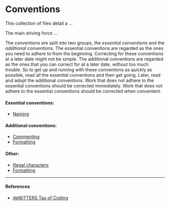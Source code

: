 # Conventions

This collection of files detail a ...

The main driving force ...

The conventions are split into two groups, the _essential conventions_ and the
_additional conventions_. The essential conventions are regarded as the ones you
need to adhere to from the beginning. Correcting for these conventions at a
later date might not be simple. The additional conventions are regarded as the
ones that you can correct for at a later date, without too much trouble. So to
get up and running with these conventions as quickly as possible, read all the
essential conventions and then get going. Later, read and adopt the additional
conventions. Work that does not adhere to the essential conventions should be
corrected immediately. Work that does not adhere to the essential conventions
should be corrected when convenient. 

#### Essential conventions:

- [Naming](Naming.md)

#### Additional conventions:

- [Commenting](Commenting.md)
- [Formatting](Formatting.md)

#### Other:

- [Illegal characters](Illegal%20characters.md)
- [Formatting](Formatting.md)

---

#### References

- [deWiTTERS Tao of Coding](http://www.koonsolo.com/news/dewitters-tao-of-coding/)
